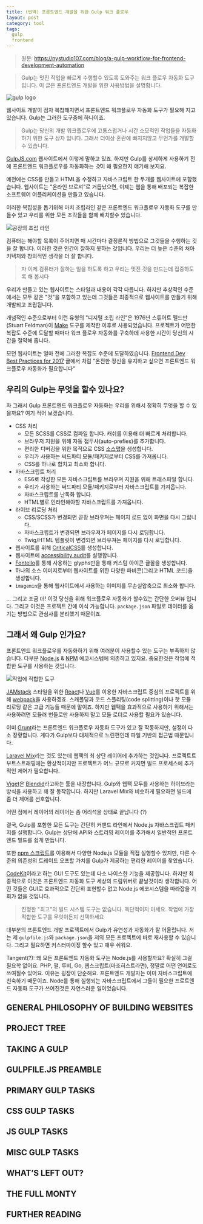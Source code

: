 ```yaml
---
title: (번역) 프론트엔드 개발을 위한 Gulp 워크 플로우
layout: post
category: tool
tags:
  gulp
  frontend
---
```


> 원문: https://nystudio107.com/blog/a-gulp-workflow-for-frontend-development-automation

> Gulp는 멋진 작업을 빠르게 수행할수 있도록 도와주는 워크 플로우 자동화 도구입니다. 이 글은 프론트엔드 개발을 위한 사용방법을 설명합니다.

![gulp logo](https://nystudio107-ems2qegf7x6qiqq.netdna-ssl.com/imager/img/blog/1449/gulp-logo_23d8cc12ae5e4645eb127377b86289ae.webp)

웹사이트 개발이 점차 복찹해지면서 프론트엔드 워크플로우 자동화 도구가 필요해 지고 있습니다. Gulp는 그러한 도구중에 하나이죠.

> Gulp는 당신의 개발 워크플로우에 고통스럽거나 시간 소모적인 작업들을 자동화 하기 위한 도구 상자 입니다. 그래서 더이상 혼란에 빠지지않고 무언가를 개발할 수 있습니다.

[GulpJS.com](https://gulpjs.com/) 웹사이트에서 이렇게 말하고 있죠. 하지만 Gulp를 상세하게 사용하기 전에 프론트엔드 워크플로우를 자동화하는 *것*이 왜 필요한지 얘기해 보지요.

예전에는 CSS를 만들고 HTML을 수정하고 자바스크립트 한 두개를 웹사이트에 포함했습니다. 웹사이트는 "온라인 브로셔"로 거듭났으면, 이제는 웹을 통해 배포되는 복잡한 소프트웨어 어플리케이션을 만들고 있습니다.

이러한 복잡성을 돕기위해 마치 조립라인 같은 프론트엔드 워크플로우 자동화 도구를 만들수 있고 우리를 위한 모든 조각들을 함께 배치할수 있습니다. 

![공장의 조립 라인](https://nystudio107-ems2qegf7x6qiqq.netdna-ssl.com/imager/img/blog/1517/automated-assembly-line_23d8cc12ae5e4645eb127377b86289ae.webp)

컴퓨터는 해야할 목록이 주어지면 매 시간마다 결정론적 방법으로 그것들을 수행하는 것을 잘 합니다. 이러한 것은 인간이 잘하지 못하는 것입니다. 우리는 더 높은 수준의 처아키텍처와 창의적인 생각을 더 잘 합니다.

> 자 이제 컴퓨터가 잘하는 일을 하도록 하고 우리는 멋진 것을 만드는데 집중하도록 해 봅시다

우리가 만들고 있는 웹사이트는 스타일과 내용이 각각 다릅니다. 하지만 추상적인 수준에서는 모두 같은 "것"을 포함하고 있는데 그것들은 최종적으로 웹사이트를 만들기 위해 개발되고 조립됩니다.

개념적인 수준으로부터 이런 유형의 "디지털 조립 라인"은 1976년 스튜어트 펠드만(Stuart Feldman)이 [Make](https://en.wikipedia.org/wiki/Make_(software)) 도구를 제작한 이후로 사용되었습니다. 프로젝트가 어떤한 복잡도 수준에 도달할 때마다 워크 플로우 자동화를 구축하데 사용한 시간이 당신의 시간을 절약해 줍니다.

모던 웹사이트는 얼마 전에 그러한 복잡도 수준에 도달하였습니다. [Frontend Dev Best Practices for 2017](https://nystudio107.com/blog/frontend-dev-best-practices-for-2017)  글에서 처럼 "온전한 정신을 유지하고 싶으면 프론트엔드 워크플로우 자동화가 필요합니다"

## 우리의 Gulp는 무엇을 할수 있나요? 

자 그래서 Gulp 프론트엔드 워크플로우 자동화는 우리를 위해서 정확히 무엇을 할 수 있을까요? 여기 적어 보겠습니다.

* CSS 처리
  * 모든 SCSS를 CSS로 컴파일 합니다. 캐쉬를 이용해 더 빠르게 처리합니다.
  * 브라우저 지원을 위해 자동 접두사(auto-prefies)를 추가합니다.
  * 편리한 디버깅을 위한 목적으로 CSS [소스맵](https://medium.com/@toolmantim/getting-started-with-css-sourcemaps-and-in-browser-sass-editing-b4daab987fb0)을 생성합니다.
  * 우리가 사용하는 써드파티 모듈/패키지로부터 CSS를 가져옵니다.
  * CSS를 하나로 합치고 최소화 합니다.
* 자바스크립트 처리 
  * ES6로 작성한 모든 자바스크립트를 브라우져 지원을 위해 트래스파일 합니다.
  * 우리가 사용하는 써드파티 모듈/패키지로부터 자바스크립트를 가져옵니다.
  * 자바스크립트를 난독화 합니다.
  * HTML별로 인라인해야할 자바스크립트를 가져옵니다.
* 라이브 리로딩 처리
  * CSS/SCSS가 변경되면 곧장 브라우져는 페이지 로드 없이 화면을 다시 그립니다.
  * 자바스크립트가 변경되면 브라우져가 페이지를 다시 로딩합니다.
  * Twig/HTML 템플릿이 변경되면 브라우져는 페이지를 다시 로딩합니다.
* 웹사이트를 위해 [CriticalCSS](https://nystudio107.com/blog/implementing-critical-css)를 생성합니다. 
* 웹사이트에 [accessibility audit](https://nystudio107.com/blog/making-websites-accessible-americans-with-disabilities-act-ada)를 실행합니다. 
* [Fontello](http://fontello.com/)를 통해 사용하는 glyphs만을 통해 커스텀 아이콘 글꼴을 생성합니다.  
* 하나의 소스 이미지로부터 웹사이트를 위한 다양한 파비콘(그리고 HTML 코드)을 생성합니다. 
* `imagemin`을 통해 웹사이트에서 사용하는 이미지를 무손실압축으로 최소화 합니다. 

... 그리고 조금 더! 이것 당신을 위해 워크플로우 자동화가 할수있는 간단한 오버뷰 입니다. 그리고 이것은 프로젝트 간에 이식 가능합니다. `package.json` 파일로 데이터를 옮기는 방법으로 관심사를 분리했기 때문이죠. 

## 그래서 왜 Gulp 인가요?

프론트엔드 워크플로우를 자동화하기 위해 여러분이 사용할수 있는 도구는 부족하지 않습니다. 다부분 [Node.js](https://nodejs.org/en/) & [NPM](https://www.npmjs.com/) 에코시스템에 의존하고 있지요. 중요한것은 작업에 적합한 도구를 사용하는 것입니다. 

![작업에 적합한 도구](https://nystudio107-ems2qegf7x6qiqq.netdna-ssl.com/imager/img/blog/1522/the-right-tool-for-the-job_23d8cc12ae5e4645eb127377b86289ae.webp)

[JAMstack](https://jamstack.org/) 스타일을 위한 [React](https://facebook.github.io/react/)나 [Vue](https://vuejs.org/)를 이용한 자바스크립트 중심의 프로젝트를 위해 [webpack](https://webpack.github.io/)을 사용하겠죠. 스캐폴딩과 코드 스플리팅(code splitting)이나 핫 모듈 리로딩 같은 고급 기능들 때문에 말이죠. 하지만 웹팩을 효과적으로 사용하기 위해서는 사용하려면 모듈러 번들로만 사용하지 말고 모듈 로더로 사용할 필요가 있습니다. 

이미 [Grunt](https://gruntjs.com/)라는 프론트엔드 워크플로우 자동화 도구가 있고 잘 작동하지만, 설정이 다소 장황합니다. 게다가 Gulp보다 대체적으로 느린편인데 파일 기반의 접근법 때문입니다.

[Laravel Mix](https://laravel.com/docs/5.4/mix)라는 것도 있는데 웹팩의 최 상단 레이어에 추가하는 것입니다. 프로젝트트 부트스트래핑에는 환상적이지만 프로젝트가 어느 규모로 커지면 빌드 프로세스에 추가적인 제어가 필요합니다.

[Viget](https://www.viget.com/)은 [Blendid](https://github.com/vigetlabs/blendid)라고하는 툴을 내장합니다. Gulp와 웹팩 모두를 사용하는 하이브라는 방식을 사용하고 꽤 잘 동작합니다. 하지만 Laravel Mix와 비슷하게 필요하면 빌드에 좀 더 제어를 선호합니다.

어떤 점에서 레이어의 레이어는 좀 어리석을 상태로 끝납니다 (?)

결국, Gulp를 포함한 모든 도구는 간단히 커맨드 라인에서 Node.js 자바스크립트 패키지를 실행합니다. Gulp는 상단에 API와 스트리밍 레이어를 추가해서 일반적인 프론트엔드 빌드를 쉽게 만듭니다. 

또한 [npm 스크립트](https://dgrigg.com/blog/stop-grunting-and-gulping-and-just-use-npm)를 이용해서 다양한 Node.js 모듈을 직접 실행할수 있지만, 다른 수준의 의존성의 트레이드 오프할 가치를 Gulp가 제공하는 편리한 레이어를 찾았습니다. 

[CodeKit](https://codekitapp.com/)이라고 하는 GUI 도구도 있는데 다소 나이스한 기능을 제공합니다. 하지만 최종적으로 이것은 프론트엔드 자동화 도구 세상의 드림위버로 끝날것이라 생각합니다. 어떤 것들은 GUI로 효과적으로 간단히 표현할수 없고 Node.js 에코시스템을 따라잡을 기회가 없을 것입니다. 

> 진정한 "최고"의 빌드 시스템 도구는 없습니다. 독단적이지 마세요. 작업에 가장 적합한 도구를 무엇이든지 선택하세요 

대부분의 프론트엔드 개발 프로젝트에서 Gulp가 유연성과 자동화가 잘 어울립니다. 저는 제 `gulpfile.js`와 `package.json`을 저의 모든 프로젝트에 바로 재사용할 수 있습니다.  그리고 필요하면 커스터마이징 할수 있고 매우 쉬워요.

Tangent(?): 왜 모든 프론트엔드 자동화 도구는 Node.js를 사용할까요? 확실히 그걸 필요학 없어요. PHP, 펄, 루비, Go, 쉡스크립트(마조히스트라면), 정말로 어떤 언어로도 쓰여질수 있어요. 이유는 굉장이 단순해요. 프론트엔드 개발자는 이미 자바스크립트에 친숙하기 때문이죠. Node를 통해 실행되는 자바스크립트에서 그들이 필요한 프로트엔드 자동화 도구가 쓰여진것은 자연스러운 일이었습니다. 

## GENERAL PHILOSOPHY OF BUILDING WEBSITES

## PROJECT TREE

## TAKING A GULP


## GULPFILE.JS PREAMBLE

## PRIMARY GULP TASKS

## CSS GULP TASKS

## JS GULP TASKS

## MISC GULP TASKS

## WHAT’S LEFT OUT?

## THE FULL MONTY

## FURTHER READING


